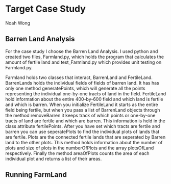 # Target Case Study
Noah Wong 


## Barren Land Analysis
For the case study I choose the Barren Land Analysis. I used python and created two files, Farmland.py, which holds the program that calculates the amount of fertile land and test_Farmland.py which provides unit testing on Farmland.py. 

Farmland holds two classes that interact, BarrenLand and FertileLand. BarrenLands holds the individual fields of fields of barren land. It has has only one method generatePoints, which will generate all the points representing the individual one-by-one tracts of land in the field. FertileLand hold information about the entire 400-by-600 field and which land is fertile and which is barren. When you initialize FertileLand it starts as the entire field being fertile, but when you pass a list of BarrenLand objects through the method removeBarren it keeps track of which points or one-by-one tracts of land are fertile and which are barren. This information is held in the class attribute fertilePoints. After you have set which tracts are fertile and barren you can use seperatePlots to find the individual plots of lands that are fertile. Plots are the connected fertile lands that are seperated by Barren land to the other plots. This method holds information about the number of plots and size of plots in the numberOfPlots and the array plotsOfLand respectively. Finally the method areaOfPlots counts the area of each individual plot and returns a list of their areas.



## Running FarmLand




